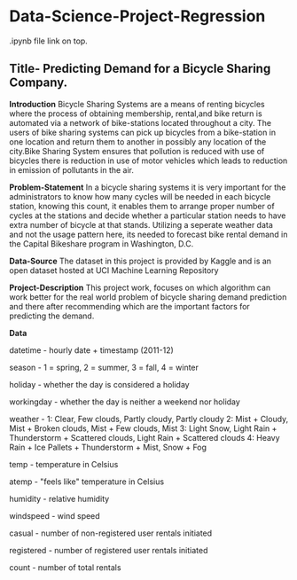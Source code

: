 # Data-Science-Project-Regression

.ipynb file link on top.

## Title- Predicting Demand for a Bicycle Sharing Company.

**Introduction**
Bicycle Sharing Systems are a means of renting bicycles where the process of obtaining membership, rental,and bike return is automated via a network of bike-stations located throughout a city. The users of bike sharing systems can pick up bicycles from a bike-station in one location and return them to another in possibly any location of the city.Bike Sharing System ensures that pollution is reduced with use of bicycles there is reduction in use of motor vehicles which leads to reduction in emission of pollutants in the air.

**Problem-Statement**
In a bicycle sharing systems it is very important for the administrators to know how many cycles will be needed in each bicycle station, knowing this count, it enables them to arrange proper number of cycles at the stations and decide whether a particular station needs to have extra number of bicycle at that stands. Utilizing a seperate weather data and not the usage pattern here, its needed to forecast bike rental demand in the Capital Bikeshare program in Washington, D.C.

**Data-Source**
The dataset in this project is provided by Kaggle and is an open dataset hosted at UCI Machine Learning Repository

**Project-Description**
This project work, focuses on which algorithm can work better for the real world problem of bicycle sharing demand prediction and there after recommending which are the important factors for predicting the demand.

**Data**

datetime - hourly date + timestamp (2011-12)

season - 1 = spring, 2 = summer, 3 = fall, 4 = winter

holiday - whether the day is considered a holiday

workingday - whether the day is neither a weekend nor holiday

weather -
1: Clear, Few clouds, Partly cloudy, Partly cloudy
2: Mist + Cloudy, Mist + Broken clouds, Mist + Few clouds, Mist
3: Light Snow, Light Rain + Thunderstorm + Scattered clouds, Light Rain + Scattered clouds
4: Heavy Rain + Ice Pallets + Thunderstorm + Mist, Snow + Fog

temp - temperature in Celsius

atemp - "feels like" temperature in Celsius

humidity - relative humidity

windspeed - wind speed

casual - number of non-registered user rentals initiated

registered - number of registered user rentals initiated

count - number of total rentals
